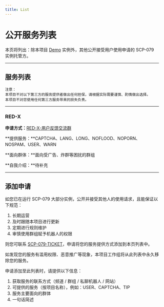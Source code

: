 ```yaml
---
title: List
---
```


<link rel="stylesheet" href="/css/chinese.css">

# 公开服务列表

本页将列出：除本项目 [Demo](/readme/) 实例外，其他公开接受用户使用申请的 SCP-079 实例托管方。

---

## 服务列表

`注意：`<br>
`本项目不对以下第三方的服务提供者做出任何担保，请根据实际需要谨慎、酌情做出选择。`<br>
`本项目不对您使用任何第三方服务带来的损失负责。`

---

### RED-X

**申请方式：**[RED-X-用户反馈交流群](https://t.me/RedXChat)

**提供服务：**CAPTCHA、LANG、LONG、NOFLOOD、NOPORN、NOSPAM、USER、WARN

**面向群体：**面向受广告、炸群等困扰的群组

**自我介绍：**待补充

---

## 添加申请

如您已在运行 SCP-079 大部分实例，公开并接受其他人的使用请求，且能保证以下规范：

1. 长期运营
2. 及时跟随本项目进行更新
3. 定期进行规则维护
4. 审慎使用群组赋予机器人的权限

则您可联系 [SCP-079-TICKET](https://t.me/SCP_079_TICKET_BOT)，申请将您的服务提供方式添加到本页列表中。

如发现您的服务有滥用权限、恶意推广等现象，本项目工作组将从此列表中永久移除您的服务。

申请添加至此列表时，请提供以下信息：

1. 获取服务的联系方式（频道 / 群组 / 私聊机器人 / 网站）
2. 可提供的服务（按项目名称），例如：USER、CAPTCHA、TIP
3. 服务主要面向的群体
4. 一句话简述
